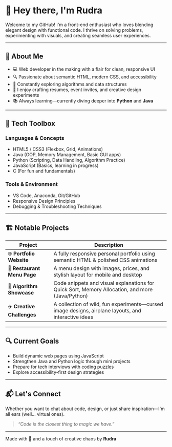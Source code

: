 # 👋 Hey there, I'm Rudra

Welcome to my GitHub! I'm a front-end enthusiast who loves blending elegant design with functional code. I thrive on solving problems, experimenting with visuals, and creating seamless user experiences.

---

## 🧠 About Me

- 💻 Web developer in the making with a flair for clean, responsive UI
- 🔍 Passionate about semantic HTML, modern CSS, and accessibility
- 🧩 Constantly exploring algorithms and data structures
- 🎨 I enjoy crafting resumes, event invites, and creative design experiments
- 📚 Always learning—currently diving deeper into **Python** and **Java**

---

## 🧰 Tech Toolbox

### Languages & Concepts
- HTML5 / CSS3 (Flexbox, Grid, Animations)
- Java (OOP, Memory Management, Basic GUI apps)
- Python (Scripting, Data Handling, Algorithm Practice)
- JavaScript (Basics, learning in progress)
- C (For fun and fundamentals)

### Tools & Environment
- VS Code, Anaconda, Git/GitHub
- Responsive Design Principles
- Debugging & Troubleshooting Techniques

---

## 🏗️ Notable Projects

| Project | Description |
|--------|-------------|
| 🌐 **Portfolio Website** | A fully responsive personal portfolio using semantic HTML & polished CSS animations |
| 🍴 **Restaurant Menu Page** | A menu design with images, prices, and stylish layout for mobile and desktop |
| 🧪 **Algorithm Showcase** | Code snippets and visual explanations for Quick Sort, Memory Allocation, and more (Java/Python) |
| ✈️ **Creative Challenges** | A collection of wild, fun experiments—cursed image designs, airplane layouts, and interactive ideas |

---

## 🔍 Current Goals

- Build dynamic web pages using JavaScript  
- Strengthen Java and Python logic through mini projects  
- Prepare for tech interviews with coding puzzles  
- Explore accessibility-first design strategies

---

## 📬 Let's Connect

Whether you want to chat about code, design, or just share inspiration—I'm all ears (well… virtual ones).

> *“Code is the closest thing to magic we have.”*  

---

Made with 💙 and a touch of creative chaos by **Rudra**

<!--
**Rudrateja012/Rudrateja012** is a ✨ _special_ ✨ repository because its `README.md` (this file) appears on your GitHub profile.

Here are some ideas to get you started:

- 🔭 I’m currently working on ...
- 🌱 I’m currently learning ...
- 👯 I’m looking to collaborate on ...
- 🤔 I’m looking for help with ...
- 💬 Ask me about ...
- 📫 How to reach me: ...
- 😄 Pronouns: ...
- ⚡ Fun fact: ...
-->
